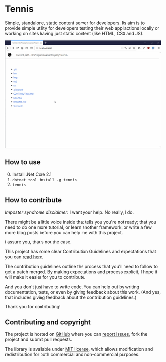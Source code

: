 # Tennis

Simple, standalone, static content server for developers. Its aim is to provide simple utility for developers testing their web appliactions locally or working on sites having just static content (like HTML, CSS and JS).

![](img/tennis.gif)

## How to use

0. Install .Net Core 2.1
1. `dotnet tool install -g tennis`
2. `tennis`


## How to contribute

*Imposter syndrome disclaimer*: I want your help. No really, I do.

There might be a little voice inside that tells you you're not ready; that you need to do one more tutorial, or learn another framework, or write a few more blog posts before you can help me with this project.

I assure you, that's not the case.

This project has some clear Contribution Guidelines and expectations that you can [read here](https://github.com/LambdaFactory/Tennis/blob/master/CONTRIBUTING.md).

The contribution guidelines outline the process that you'll need to follow to get a patch merged. By making expectations and process explicit, I hope it will make it easier for you to contribute.

And you don't just have to write code. You can help out by writing documentation, tests, or even by giving feedback about this work. (And yes, that includes giving feedback about the contribution guidelines.)

Thank you for contributing!


## Contributing and copyright

The project is hosted on [GitHub](https://github.com/LambdaFactory/Tennis) where you can [report issues](https://github.com/LambdaFactory/Tennis/issues), fork
the project and submit pull requests.

The library is available under [MIT license](https://github.com/LambdaFactory/Tennis/blob/master/LICENSE.md), which allows modification and redistribution for both commercial and non-commercial purposes.